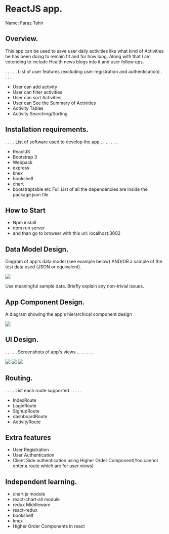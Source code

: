 # ReactJS app.

Name: Faraz Tahir

## Overview.
This app can be used to save user daily activities like what kind of Activities he has been doing to remain fit and for how long. Along with that I am extending to include Health news blogs into it and user follow ups.

 . . . . . List of user features (excluding user registration and authentication) . . . . 
 
 + User can add activity
 + User can filter activities
 + User can sort Activities
 + User can See the Summary of Activities
 + Activity Tables
 + Activity Searching/Sorting
 

## Installation requirements.
. . . .  List of software used to develop the app . . . . . . . 
+ ReactJS 
+ Bootstrap 3
+ Webpack 
+ express
+ knex
+ bookshelf 
+ chart
+ bootstraptable etc 
Full List of all the dependencies are inside the package.json file

## How to Start
+ Npm install
+ npm run server
+ and than go to browser with this url: localhost:3002



## Data Model Design.

Diagram of app's data model (see example below) AND/OR a sample of the test data used (JSON or equivalent).

![][model]

Use meaningful sample data. Briefly explain any non-trivial issues.

## App Component Design.

A diagram showing the app's hierarchical component design 

![][components]

## UI Design.

. . . . . Screenshots of app's views . . . . . . . 

![][Dashboard]
![][Home]
![][Activity]

## Routing.
. . . . List each route supported  . . . . . 

+ IndexRoute
+ LoginRoute
+ SignupRoute
+ dashboardRoute
+ ActivityRoute


## Extra features
+ User Registration
+ User Authentication
+ Client Side authentication using Higher Order Component(You cannot enter a route which are for user views) 

## Independent learning.
+ chart js module
+ react-chart-all module
+ redux Middleware
+ react-redux
+ bookshelf
+ knex
+ Higher Order Components in react


[components]:./component.png
[model]: ./model.png
[Dashboard]: ./Dashboard.png
[Home]: ./Home.png
[Activity]: ./Activity.png
